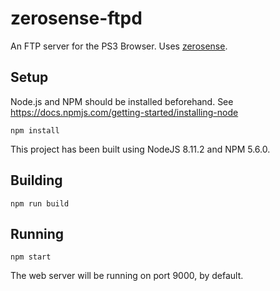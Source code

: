 # zerosense-ftpd

An FTP server for the PS3 Browser. Uses [zerosense](https://github.com/GHzGangster/zerosense).


## Setup

Node.js and NPM should be installed beforehand. See <https://docs.npmjs.com/getting-started/installing-node>

    npm install

This project has been built using NodeJS 8.11.2 and NPM 5.6.0.


## Building

    npm run build
    

## Running

    npm start

The web server will be running on port 9000, by default.